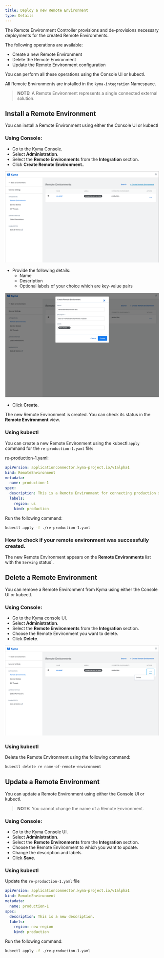 ```yaml
---
title: Deploy a new Remote Environment
type: Details
---
```


The Remote Environment Controller provisions and de-provisions necessary deployments for the created Remote Environments.

The following operations are available:

- Create a new Remote Environment
- Delete the Remote Environment
- Update the Remote Environment configuration

You can perform all these operations using the Console UI or kubectl.


All Remote Environments are installed in the `kyma-integration` Namespace.

>**NOTE:** A Remote Environment represents a single connected external solution.


## Install a Remote Environment

You can install a Remote Environment using either the Console UI or kubectl

### Using Console:

- Go to the Kyma Console.
- Select **Administration**.
- Select the **Remote Environments** from the **Integration** section.
- Click **Create Remote Environment**..

![Add RE](./assets/create-re.png)

- Provide the following details:
    - Name
    - Description
    - Optional labels of your choice which are key-value pairs
   
![Update RE](./assets/edit-re.png)

 - Click **Create**.
 
The new Remote Environment is created. You can check its status in the **Remote Environment** view.

### Using kubectl

You can create a new Remote Environment using the kubectl `apply` command for the `re-production-1.yaml` file:

re-production-1.yaml:

``` yaml
apiVersion: applicationconnector.kyma-project.io/v1alpha1
kind: RemoteEnvironment
metadata:
  name: production-1
spec:
  description: This is a Remote Environment for connecting production system 1.
  labels:
    region: us
    kind: production
```

Run the following command:

``` bash
kubectl apply -f ./re-production-1.yaml
```

### How to check if your remote environment was successfully created.

The new Remote Environment appears on the **Remote Environments** list with the `Serving` status`.

## Delete a Remote Environment

You can remove a Remote Environment from Kyma using either the Console UI or kubectl.


### Using Console:

- Go to the Kyma console UI.
- Select **Administration**.
- Select the **Remote Environments** from the **Integration** section.
- Choose the Remote Environment you want to delete.
- Click **Delete**.

![Delete RE](./assets/delete-re.png)
 

### Using kubectl

Delete the Remote Environment using the following command:

```bash
kubectl delete re name-of-remote-environment
```

## Update a Remote Environment

You can update a Remote Environment using either the Console UI or kubectl.

>**NOTE:** You cannot change the name of a Remote Environment.

### Using Console:

- Go to the Kyma Console UI.
- Select **Administration**.
- Select the **Remote Environments** from the **Integration** section.
- Choose the Remote Environment to which you want to update.
- Change the description and labels.
- Click **Save**.

### Using kubectl

Update the `re-production-1.yaml` file

``` yaml
apiVersion: applicationconnector.kyma-project.io/v1alpha1
kind: RemoteEnvironment
metadata:
  name: production-1
spec:
  description: This is a new description.
  labels:
    region: new-region
    kind: production
```

Run the following command:

``` bash
kubectl apply -f ./re-production-1.yaml
```

